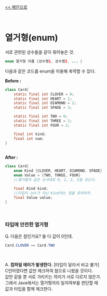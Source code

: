 [<< 메인으로](https://github.com/AtomicLiquors/Java_Wiki_Chb)

&nbsp;  

# 열거형(enum)
서로 관련된 상수들을 같이 묶어놓은 것.

```java
enum 열거형 이름 {상수명1, 상수명2, ... }
```


다음과 같은 코드를 enum을 이용해 축약할 수 있다.

**Before :**
```java
class Card{
    static final int CLOVER = 0;
    static final int HEART = 1;
    static final int DIAMOND = 2;
    static final int SPADE = 3;

    static final int TWO = 0;
    static final int THREE = 1;
    static final int FOUR = 2;

    final int kind;
    final int num;
}
```

&nbsp;  
**After :**
```java
class Card{
    enum Kind {CLOVER, HEART, DIAMOND, SPADE}
    enum Value = {TWO, THREE, FOUR}
    //열거형의 값은 순서대로 0, 1, 2, 3을 갖는다.

    final Kind kind; 
    //타입이 int가 아닌 Kind라는 점을 유의하자.
    final Value value;
}
```

&nbsp;  


### 타입에 안전한 열거형
Q. 다음은 참인가요? 둘 다 값이 0인데.
```java
Card.CLOVER == Card.TWO
```

&nbsp;  

A. **컴파일 에러가 발생한다.** [타입이 달라서 비교 불가]   
C언어였다면 값만 체크하여 참으로 나왔을 것이다.  
값만 같을 뿐 서로 가리키는 의미가 서로 다르지 않은가.  
그래서 Java에서는 열거형끼리 일치여부를 판단할 때   
값과 타입을 함께 체크한다.